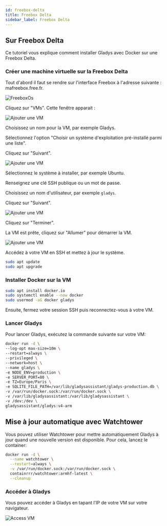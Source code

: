 ```yaml
---
id: freebox-delta
title: Freebox Delta
sidebar_label: Freebox Delta
---
```


## Sur Freebox Delta

Ce tutoriel vous explique comment installer Gladys avec Docker sur une Freebox Delta.

### Créer une machine virtuelle sur la Freebox Delta

Tout d'abord il faut se rendre sur l'interface Freebox à l'adresse suivante : mafreebox.free.fr.

<img src="/fr/img/docs/installation/freebox-delta/freeboxos.PNG" alt="FreeboxOs"  />

Cliquez sur "VMs". Cette fenêtre apparait :

<img src="/fr/img/docs/installation/freebox-delta/add-vm.PNG" alt="Ajouter une VM"  />

Choisissez un nom pour la VM, par exemple Gladys.

Sélectionnez l'option "Choisir un système d'exploitation pré-installé parmi une liste".

Cliquez sur "Suivant".

<img src="/fr/img/docs/installation/freebox-delta/add-vm-2.PNG" alt="Ajouter une VM"  />

Sélectionnez le système à installer, par exemple Ubuntu.

Renseignez une clé SSH publique ou un mot de passe.

Choisissez un nom d'utilisateur, par exemple `gladys`.

Cliquez sur "Suivant".

<img src="/fr/img/docs/installation/freebox-delta/add-vm-3.PNG" alt="Ajouter une VM"  />

Cliquez sur "Terminer".

La VM est prête, cliquez sur "Allumer" pour démarrer la VM.

<img src="/fr/img/docs/installation/freebox-delta/start-vm.PNG" alt="Ajouter une VM"  />

Accédez à votre VM en SSH et mettez à jour le système.

```bash
sudo apt update
sudo apt upgrade
```

### Installer Docker sur la VM

```bash
sudo apt install docker.io
sudo systemctl enable --now docker
sudo usermod -aG docker gladys
```

Ensuite, fermez votre session SSH puis reconnectez-vous à votre VM.

### Lancer Gladys

Pour lancer Gladys, exécutez la commande suivante sur votre VM:

```bash
docker run -d \
--log-opt max-size=10m \
--restart=always \
--privileged \
--network=host \
--name gladys \
-e NODE_ENV=production \
-e SERVER_PORT=80 \
-e TZ=Europe/Paris \
-e SQLITE_FILE_PATH=/var/lib/gladysassistant/gladys-production.db \
-v /var/run/docker.sock:/var/run/docker.sock \
-v /var/lib/gladysassistant:/var/lib/gladysassistant \
-v /dev:/dev \
gladysassistant/gladys:v4-arm
```

## Mise à jour automatique avec Watchtower

Vous pouvez utiliser Watchtower pour mettre automatiquement Gladys à jour quand une nouvelle version est disponible. Pour cela, lancez le container:

```bash
docker run -d \
  --name watchtower \
  --restart=always \
  -v /var/run/docker.sock:/var/run/docker.sock \
  containrrr/watchtower:armhf-latest \
  --cleanup
```

### Accéder à Gladys

Vous pouvez accéder à Gladys en tapant l'IP de votre VM sur votre navigateur.

<img src="/fr/img/docs/installation/freebox-delta/freebox-vm-success.PNG" alt="Access VM"  />
